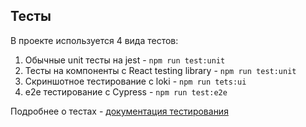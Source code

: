 ## Тесты

В проекте используется 4 вида тестов:

1. Обычные unit тесты на jest - `npm run test:unit`
2. Тесты на компоненты с React testing library - `npm run test:unit`
3. Скриншотное тестирование с loki - `npm run tets:ui`
4. e2e тестирование с Cypress - `npm run test:e2e`

Подробнее о тестах - [документация тестирования](/docs/tests.md)

